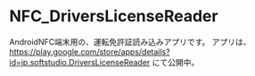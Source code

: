 NFC_DriversLicenseReader
========================

AndroidNFC端末用の、運転免許証読み込みアプリです。
アプリは、
https://play.google.com/store/apps/details?id=jp.softstudio.DriversLicenseReader
にて公開中。

